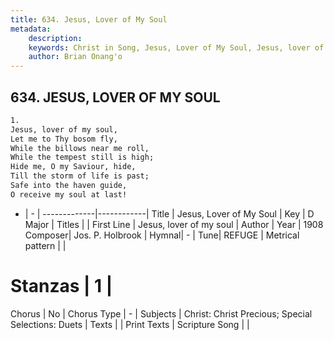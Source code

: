 ```yaml
---
title: 634. Jesus, Lover of My Soul
metadata:
    description: 
    keywords: Christ in Song, Jesus, Lover of My Soul, Jesus, lover of my soul, 
    author: Brian Onang'o
---
```



## 634. JESUS, LOVER OF MY SOUL

```txt
1.
Jesus, lover of my soul,
Let me to Thy bosom fly,
While the billows near me roll,
While the tempest still is high;
Hide me, O my Saviour, hide,
Till the storm of life is past;
Safe into the haven guide,
O receive my soul at last!
```

- |   -  |
-------------|------------|
Title | Jesus, Lover of My Soul |
Key | D Major |
Titles |  |
First Line | Jesus, lover of my soul |
Author | 
Year | 1908
Composer| Jos. P. Holbrook |
Hymnal|  - |
Tune| REFUGE |
Metrical pattern | |
# Stanzas | 1 |
Chorus | No |
Chorus Type | - |
Subjects | Christ: Christ Precious; Special Selections: Duets |
Texts |  |
Print Texts | 
Scripture Song |  |
  
